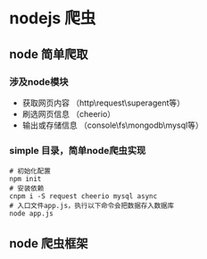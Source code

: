 # nodejs 爬虫

## node 简单爬取

### 涉及node模块
* 获取网页内容    （http\request\superagent等）
* 刷选网页信息    （cheerio）
* 输出或存储信息  （console\fs\mongodb\mysql等）

### simple 目录，简单node爬虫实现
```
# 初始化配置
npm init
# 安装依赖
cnpm i -S request cheerio mysql async
# 入口文件app.js，执行以下命令会把数据存入数据库
node app.js
```


## node 爬虫框架